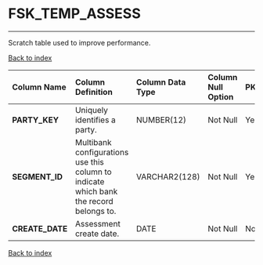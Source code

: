 # FSK_TEMP_ASSESS

---

Scratch table used to improve performance.

[Back to index](./index.md)

| Column Name     | Column Definition                                                                      | Column Data Type   | Column Null Option   | PK   | FK   |
|:----------------|:---------------------------------------------------------------------------------------|:-------------------|:---------------------|:-----|:-----|
| **PARTY_KEY**   | Uniquely identifies a party.                                                           | NUMBER(12)         | Not Null             | Yes  | No   |
| **SEGMENT_ID**  | Multibank configurations use this column to indicate which bank the record belongs to. | VARCHAR2(128)      | Not Null             | Yes  | No   |
| **CREATE_DATE** | Assessment create date.                                                                | DATE               | Not Null             | No   | No   |

[Back to index](./index.md)
